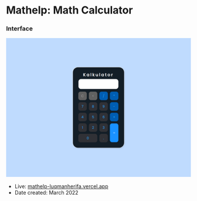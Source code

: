 # Mathelp: Math Calculator

### Interface
![Interface](https://raw.githubusercontent.com/luqmanherifa/luqman-herifa-personal-portfolio-v2/main/public/works/mathelp.png)

- Live: [mathelp-luqmanherifa.vercel.app](https://mathelp-luqmanherifa.vercel.app)
- Date created: March 2022
